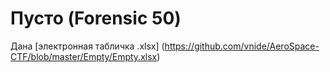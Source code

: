 # Пусто (Forensic 50)

Дана [электронная табличка .xlsx] (https://github.com/vnide/AeroSpace-CTF/blob/master/Empty/Empty.xlsx)

